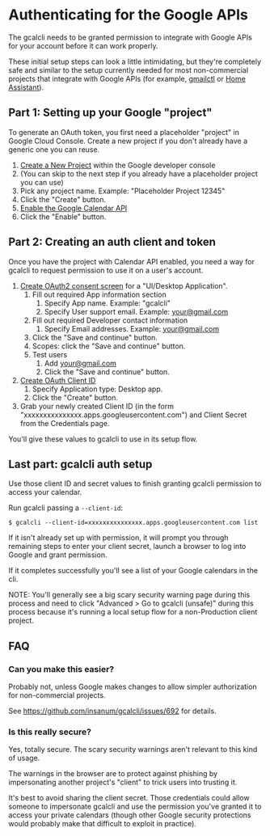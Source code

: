 # Authenticating for the Google APIs

The gcalcli needs to be granted permission to integrate with Google APIs for your account before it
can work properly.

These initial setup steps can look a little intimidating, but they're completely safe and similar
to the setup currently needed for most non-commercial projects that integrate with Google APIs
(for example, [gmailctl] or
[Home Assistant](https://www.home-assistant.io/integrations/google_assistant/)).

[gmailctl]: https://github.com/mbrt/gmailctl

## Part 1: Setting up your Google "project"

To generate an OAuth token, you first need a placeholder "project" in Google Cloud Console. Create
a new project if you don't already have a generic one you can reuse.

1. [Create a New Project](https://console.developers.google.com/projectcreate) within the Google
   developer console
  1. (You can skip to the next step if you already have a placeholder project you can use)
  2. Pick any project name. Example: "Placeholder Project 12345"
  3. Click the "Create" button.
2. [Enable the Google Calendar API](https://console.developers.google.com/apis/api/calendar-json.googleapis.com/)
  1. Click the "Enable" button.

## Part 2: Creating an auth client and token

Once you have the project with Calendar API enabled, you need a way for gcalcli to request
permission to use it on a user's account.

1. [Create OAuth2 consent screen](https://console.developers.google.com/apis/credentials/consent/edit;newAppInternalUser=false) for a "UI/Desktop Application".
   1. Fill out required App information section
      1. Specify App name. Example: "gcalcli"
      2. Specify User support email. Example: your@gmail.com
   2. Fill out required Developer contact information
      1. Specify Email addresses. Example: your@gmail.com
   3. Click the "Save and continue" button.
   4. Scopes: click the "Save and continue" button.
   5. Test users
      1. Add your@gmail.com
      2. Click the "Save and continue" button.
2. [Create OAuth Client ID](https://console.developers.google.com/apis/credentials/oauthclient)
   1. Specify Application type: Desktop app.
   2. Click the "Create" button.
3. Grab your newly created Client ID (in the form "xxxxxxxxxxxxxxx.apps.googleusercontent.com") and Client Secret from the Credentials page.

You'll give these values to gcalcli to use in its setup flow.

## Last part: gcalcli auth setup

Use those client ID and secret values to finish granting gcalcli permission to access your
calendar.

Run gcalcli passing a `--client-id`:

```shell
$ gcalcli --client-id=xxxxxxxxxxxxxxx.apps.googleusercontent.com list
```

If it isn't already set up with permission, it will prompt you through remaining steps to enter
your client secret, launch a browser to log into Google and grant permission.

If it completes successfully you'll see a list of your Google calendars in the cli.

NOTE: You'll generally see a big scary security warning page during this process and need to click
"Advanced > Go to gcalcli (unsafe)" during this process because it's running a local setup flow for
a non-Production client project.

## FAQ

### Can you make this easier?

Probably not, unless Google makes changes to allow simpler authorization for non-commercial
projects.

See https://github.com/insanum/gcalcli/issues/692 for details.

### Is this really secure?

Yes, totally secure. The scary security warnings aren't relevant to this kind of usage.

The warnings in the browser are to protect against phishing by impersonating another project's
"client" to trick users into trusting it.

It's best to avoid sharing the client secret. Those credentials could allow someone to impersonate
gcalcli and use the permission you've granted it to access your private calendars (though other
Google security protections would probably make that difficult to exploit in practice).
